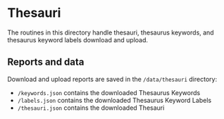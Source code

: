 # Thesauri

The routines in this directory handle thesauri, thesaurus keywords, and thesaurus keyword labels download and upload.

## Reports and data

Download and upload reports are saved in the `/data/thesauri` directory:

- `/keywords.json` contains the downloaded Thesaurus Keywords
- `/labels.json` contains the downloaded Thesaurus Keyword Labels
- `/thesauri.json` contains the downloaded Thesauri

